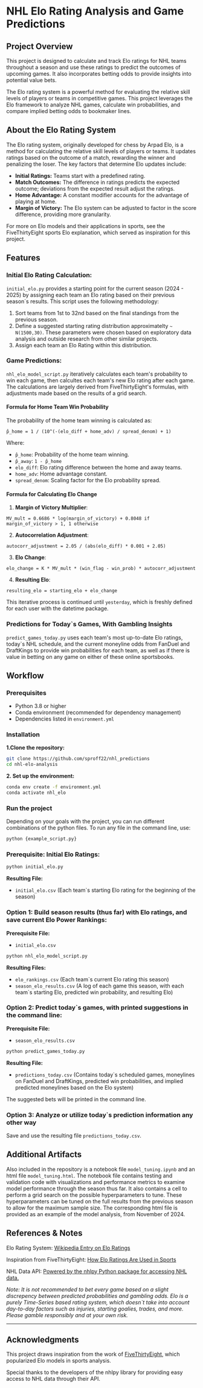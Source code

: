 # NHL Elo Rating Analysis and Game Predictions

## Project Overview

This project is designed to calculate and track Elo ratings for NHL teams throughout a season and use these ratings to predict the outcomes of upcoming games. It also incorporates betting odds to provide insights into potential value bets.

The Elo rating system is a powerful method for evaluating the relative skill levels of players or teams in competitive games. This project leverages the Elo framework to analyze NHL games, calculate win probabilities, and compare implied betting odds to bookmaker lines.

## About the Elo Rating System

The Elo rating system, originally developed for chess by Arpad Elo, is a method for calculating the relative skill levels of players or teams. It updates ratings based on the outcome of a match, rewarding the winner and penalizing the loser. The key factors that determine Elo updates include:

- **Initial Ratings:** Teams start with a predefined rating.
- **Match Outcomes:** The difference in ratings predicts the expected outcome; deviations from the expected result adjust the ratings.
- **Home Advantage:** A constant modifier accounts for the advantage of playing at home.
- **Margin of Victory:** The Elo system can be adjusted to factor in the score difference, providing more granularity.
  
For more on Elo models and their applications in sports, see the FiveThirtyEight sports Elo explanation, which served as inspiration for this project.

## Features

### Initial Elo Rating Calculation:

`initial_elo.py` provides a starting point for the current season (2024 - 2025) by assigning each team an Elo rating based on their previous season`s results. This script uses the following methodology:

1) Sort teams from 1st to 32nd based on the final standings from the previous season.
2) Define a suggested starting rating distribution approximatelty `~ N(1500,30)`. These parameters were chosen based on exploratory data analysis and outside research from other similar projects.
3) Assign each team an Elo Rating within this distribution.

### Game Predictions:

`nhl_elo_model_script.py` iteratively calculates each team's probability to win each game, then calcultes each team's new Elo rating after each game. The calculations are largely derived from FiveThirtyEight's formulas, with adjustments made based on the results of a grid search. 

#### Formula for Home Team Win Probability

The probability of the home team winning is calculated as:

`p̂_home = 1 / (10^(-(elo_diff + home_adv) / spread_denom) + 1)`

Where:
- `p̂_home`: Probability of the home team winning.
- `p̂_away`: `1 - p̂_home`
- `elo_diff`: Elo rating difference between the home and away teams.
- `home_adv`: Home advantage constant.
- `spread_denom`: Scaling factor for the Elo probability spread.

#### Formula for Calculating Elo Change

1. **Margin of Victory Multiplier**:

`MV_mult = 0.6686 * log(margin_of_victory) + 0.8048 if margin_of_victory > 1, 1 otherwise`

2. **Autocorrelation Adjustment**:

`autocorr_adjustment = 2.05 / (abs(elo_diff) * 0.001 + 2.05)`

3. **Elo Change**:

`elo_change = K * MV_mult * (win_flag - win_prob) * autocorr_adjustment`

4. **Resulting Elo**:

`resulting_elo = starting_elo + elo_change`


This iterative process is continued until `yesterday`, which is freshly defined for each user with the datetime package.

### Predictions for Today`s Games, With Gambling Insights

`predict_games_today.py` uses each team's most up-to-date Elo ratings, today`s NHL schedule, and the current moneyline odds from FanDuel and DraftKings to provide win probabilities for each team, as well as if there is value in betting on any game on either of these online sportsbooks. 

## Workflow

### Prerequisites
- Python 3.8 or higher
- Conda environment (recommended for dependency management)
- Dependencies listed in `environment.yml`

### Installation

**1.Clone the repository:**
   ```bash
   git clone https://github.com/sproff22/nhl_predictions
   cd nhl-elo-analysis
   ```
**2. Set up the environment:**

  ```bash
  conda env create -f environment.yml
  conda activate nhl_elo
  ```

### Run the project

Depending on your goals with the project, you can run different combinations of the python files. To run any file in the command line, use:

```bash
python {example_script.py}
```

### Prerequisite: Initial Elo Ratings:

```bash
python initial_elo.py
```

**Resulting File:**

- `initial_elo.csv` (Each team`s starting Elo rating for the beginning of the season)


### Option 1: Build season results (thus far) with Elo ratings, and save current Elo Power Rankings:

**Prerequisite File:** 

- `initial_elo.csv`

```bash
python nhl_elo_model_script.py
```

**Resulting Files:**

- `elo_rankings.csv` (Each team`s current Elo rating this season)
- `season_elo_results.csv` (A log of each game this season, with each team`s starting Elo, predicted win probability, and resulting Elo)
  
### Option 2: Predict today`s games, with printed suggestions in the command line:

**Prerequisite File:** 

- `season_elo_results.csv`

```bash
python predict_games_today.py
```

**Resulting File:**

- `predictions_today.csv` (Contains today`s scheduled games, moneylines on FanDuel and DraftKings, predicted win probabilities, and implied predicted moneylines based on the Elo system)

The suggested bets will be printed in the command line.

### Option 3: Analyze or utilize today`s prediction information any other way

Save and use the resulting file `predictions_today.csv`. 

## Additional Artifacts

Also included in the repository is a notebook file `model_tuning.ipynb` and an html file `model_tuning.html`. The notebook file contains testing and validation code with visualizations and performance metrics to examine model performance through the season thus far. It also contains a cell to perform a grid search on the possible hyperparameters to tune. These hyperparameters can be tuned on the full results from the previous season to allow for the maximum sample size. The corresponding html file is provided as an example of the model analysis, from November of 2024.

## References & Notes

Elo Rating System: [Wikipedia Entry on Elo Ratings](https://en.wikipedia.org/wiki/Elo_rating_system)

Inspiration from FiveThirtyEight: [How Elo Ratings Are Used in Sports](https://projects.fivethirtyeight.com/2023-nhl-predictions/)

NHL Data API: [Powered by the nhlpy Python package for accessing NHL data.
](https://pypi.org/project/nhl-api-py/)

*Note: It is not recommended to bet every game based on a slight discrepency between predicted probabilities and gambling odds. Elo is a purely Time-Series based rating system, which doesn`t take into account day-to-day factors such as injuries, starting goalies, trades, and more. Please gamble responsibly and at your own risk.* 

---
## Acknowledgments
This project draws inspiration from the work of [FiveThirtyEight](https://projects.fivethirtyeight.com/2023-nhl-predictions/), which popularized Elo models in sports analysis.

Special thanks to the developers of the nhlpy library for providing easy access to NHL data through their API.



